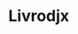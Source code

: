 # Livrodjx

<!--
**The-Livrodjx/The-Livrodjx** is a ✨ _special_ ✨ repository because its `README.md` (this file) appears on your GitHub profile.

[![Portfolio](https://img.shields.io/badge/Portfolio-black.svg?style=for-the-badge&logo=portfolio)](http://livrodjx.ga)

### Welcome to my profile 

<img style="margin: 0 auto;" src="https://hackernoon.com/images/f2px36fy.gif" height="200">

- 🔭 I am Livrodjx and I am Web Developer
- 🌱 HTML 5, CSS3, Javascript, BootStrap.
